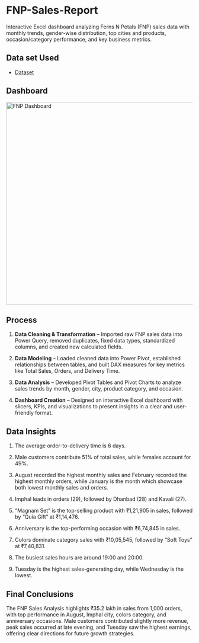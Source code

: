 # FNP-Sales-Report
Interactive Excel dashboard analyzing Ferns N Petals (FNP) sales data with monthly trends, gender-wise distribution, top cities and products, occasion/category performance, and key business metrics.
## Data set Used
- <a href="https://github.com/Dakshsingh1304/FNP-Sales-Report/blob/main/FNP%20Project.xlsx">Dataset</a>
## Dashboard
<img width="852" height="547" alt="FNP Dashboard" src="https://github.com/user-attachments/assets/9fda9530-73ab-4051-9fb0-3c4770961a55" />

## Process
1. **Data Cleaning & Transformation** – Imported raw FNP sales data into Power Query, removed duplicates, fixed data types, standardized columns, and created new calculated fields.

2. **Data Modeling** – Loaded cleaned data into Power Pivot, established relationships between tables, and built DAX measures for key metrics like Total Sales, Orders, and Delivery Time.

3. **Data Analysis** – Developed Pivot Tables and Pivot Charts to analyze sales trends by month, gender, city, product category, and occasion.

4. **Dashboard Creation** – Designed an interactive Excel dashboard with slicers, KPIs, and visualizations to present insights in a clear and user-friendly format.

## Data Insights
1. The average order-to-delivery time is 6 days.
 
2. Male customers contribute 51% of total sales, while females account for 49%.

3. August recorded the highest monthly sales and February recorded the highest monthly orders, while January is the month which showcase both lowest monthly sales and orders.

4. Imphal leads in orders (29), followed by Dhanbad (28) and Kavali (27).

5. “Magnam Set” is the top-selling product with ₹1,21,905 in sales, followed by “Quia Gift” at ₹1,14,476.

6. Anniversary is the top-performing occasion with ₹6,74,845 in sales.

7. Colors dominate category sales with ₹10,05,545, followed by “Soft Toys” at ₹7,40,831.

8. The busiest sales hours are around 19:00 and 20:00.

9. Tuesday is the highest sales-generating day, while Wednesday is the lowest.

## Final Conclusions
The FNP Sales Analysis highlights ₹35.2 lakh in sales from 1,000 orders, with top performance in August, Imphal city, colors category, and anniversary occasions. Male customers contributed slightly more revenue, peak sales occurred at late evening, and Tuesday saw the highest earnings, offering clear directions for future growth strategies.




